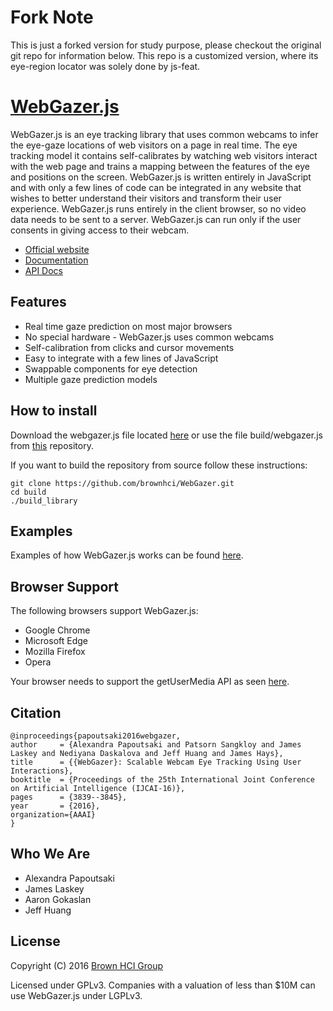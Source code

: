 # Fork Note
This is just a forked version for study purpose, please checkout the original git repo for information below. This repo is a customized version, where its eye-region locator was solely done by js-feat.

# [WebGazer.js](https://webgazer.cs.brown.edu)

WebGazer.js is an eye tracking library that uses common webcams to infer the eye-gaze locations of web visitors on a page in real time. The eye tracking model it contains self-calibrates by watching web visitors interact with the web page and trains a mapping between the features of the eye and positions on the screen. WebGazer.js is written entirely in JavaScript and with only a few lines of code can be integrated in any website that wishes to better understand their visitors and transform their user experience. WebGazer.js runs entirely in the client browser, so no video data needs to be sent to a server. WebGazer.js can run only if the user consents in giving access to their webcam. 


* [Official website](https://webgazer.cs.brown.edu)
* [Documentation](https://webgazer.cs.brown.edu/documentation)
* [API Docs](https://github.com/brownhci/WebGazer/wiki/Top-Level-API)


## Features

* Real time gaze prediction on most major browsers
* No special hardware - WebGazer.js uses common webcams
* Self-calibration from clicks and cursor movements
* Easy to integrate with a few lines of JavaScript
* Swappable components for eye detection
* Multiple gaze prediction models


## How to install
Download the webgazer.js file located [here](https://webgazer.cs.brown.edu/#download) or use the file build/webgazer.js from [this](https://github.com/brownhci/WebGazer.git) repository.

If you want to build the repository from source follow these instructions:

    git clone https://github.com/brownhci/WebGazer.git
    cd build
    ./build_library


## Examples

Examples of how WebGazer.js works can be found [here](https://webgazer.cs.brown.edu/#examples).


## Browser Support

The following browsers support WebGazer.js:

* Google Chrome
* Microsoft Edge
* Mozilla Firefox
* Opera

Your browser needs to support the getUserMedia API as seen [here](http://caniuse.com/#feat=stream).

## Citation

	@inproceedings{papoutsaki2016webgazer,
	author     = {Alexandra Papoutsaki and Patsorn Sangkloy and James Laskey and Nediyana Daskalova and Jeff Huang and James Hays},
	title      = {{WebGazer}: Scalable Webcam Eye Tracking Using User Interactions},
    booktitle  = {Proceedings of the 25th International Joint Conference on Artificial Intelligence (IJCAI-16)},
    pages      = {3839--3845},
	year       = {2016},
	organization={AAAI}
	}



## Who We Are

* Alexandra Papoutsaki
* James Laskey
* Aaron Gokaslan
* Jeff Huang

## License

Copyright (C) 2016 [Brown HCI Group](http://hci.cs.brown.edu)

Licensed under GPLv3. Companies with a valuation of less than $10M can use WebGazer.js under LGPLv3.
